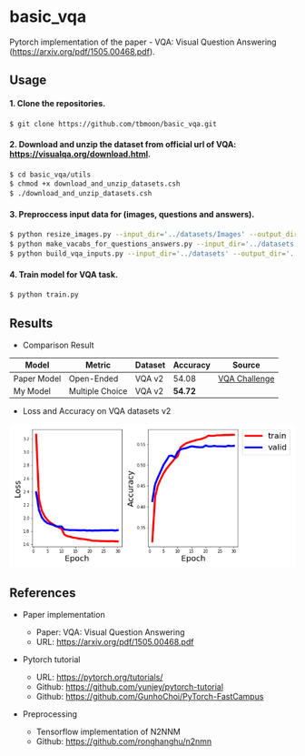 # basic_vqa
Pytorch implementation of the paper - VQA: Visual Question Answering (https://arxiv.org/pdf/1505.00468.pdf).

## Usage 

#### 1. Clone the repositories.
```bash
$ git clone https://github.com/tbmoon/basic_vqa.git
```

#### 2. Download and unzip the dataset from official url of VQA: https://visualqa.org/download.html.

```bash
$ cd basic_vqa/utils
$ chmod +x download_and_unzip_datasets.csh
$ ./download_and_unzip_datasets.csh
```

#### 3. Preproccess input data for (images, questions and answers).

```bash
$ python resize_images.py --input_dir='../datasets/Images' --output_dir='../datasets/Resized_Images'  
$ python make_vacabs_for_questions_answers.py --input_dir='../datasets'
$ python build_vqa_inputs.py --input_dir='../datasets' --output_dir='../datasets'
```

#### 4. Train model for VQA task.

```bash
$ python train.py
```

## Results

- Comparison Result

| Model | Metric | Dataset | Accuracy | Source |
| --- | --- | --- | --- | --- |
| Paper Model | Open-Ended | VQA v2 | 54.08 | [VQA Challenge](https://visualqa.org/roe.html) |
| My Model | Multiple Choice | VQA v2 | **54.72** | |


- Loss and Accuracy on VQA datasets v2

![train1](./png/train.png)


## References
* Paper implementation
  + Paper: VQA: Visual Question Answering
  + URL: https://arxiv.org/pdf/1505.00468.pdf
    
* Pytorch tutorial
  + URL: https://pytorch.org/tutorials/
  + Github: https://github.com/yunjey/pytorch-tutorial
  + Github: https://github.com/GunhoChoi/PyTorch-FastCampus

* Preprocessing
  + Tensorflow implementation of N2NNM
  + Github: https://github.com/ronghanghu/n2nmn
